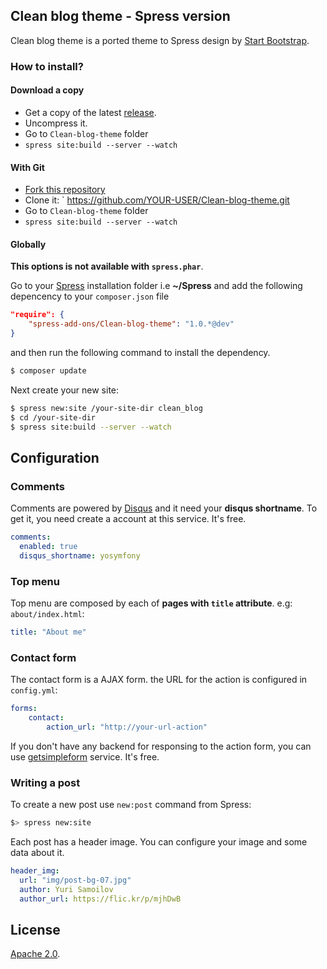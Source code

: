 ## Clean blog theme - Spress version

Clean blog theme is a ported theme to Spress design by [Start Bootstrap](http://startbootstrap.com/).

### How to install?

#### Download a copy

* Get a copy of the latest [release](https://github.com/spress-add-ons/Clean-blog-theme/releases).
* Uncompress it.
* Go to `Clean-blog-theme` folder
* `spress site:build --server --watch`

#### With Git

* [Fork this repository](https://github.com/spress-add-ons/Clean-blog-theme/fork)
* Clone it: ` https://github.com/YOUR-USER/Clean-blog-theme.git
* Go to `Clean-blog-theme` folder
* `spress site:build --server --watch`

#### Globally

**This options is not available with `spress.phar`**.

Go to your [Spress](http://spress.yosymfony.com/) installation folder i.e  **~/Spress** and add the following depencency to your `composer.json` file 

```json
"require": {
    "spress-add-ons/Clean-blog-theme": "1.0.*@dev"
}
```

and then run the following command to install the dependency.

```bash
$ composer update
```

Next create your new site:

```bash
$ spress new:site /your-site-dir clean_blog
$ cd /your-site-dir
$ spress site:build --server --watch
```

## Configuration

### Comments

Comments are powered by [Disqus](disqus.com) and it need your 
**disqus shortname**. To get it, you need create a account at this service.
It's free.

```yaml
comments:
  enabled: true
  disqus_shortname: yosymfony
```

### Top menu

Top menu are composed by each of **pages with `title` attribute**. e.g: `about/index.html`:

```yaml
title: "About me"
```

### Contact form

The contact form is a AJAX form. the URL for the action is configured in `config.yml`:

```yaml
forms:
    contact:
        action_url: "http://your-url-action"
```

If you don't have any backend for responsing to the action form, you can use
[getsimpleform](https://getsimpleform.com/) service. It's free.

### Writing a post

To create a new post use `new:post` command from Spress:

```bash
$> spress new:site
```

Each post has a header image. You can configure your image and some data about it.

```yaml
header_img:
  url: "img/post-bg-07.jpg"
  author: Yuri Samoilov
  author_url: https://flic.kr/p/mjhDwB
```

## License

[Apache 2.0](http://www.apache.org/licenses/LICENSE-2.0).
